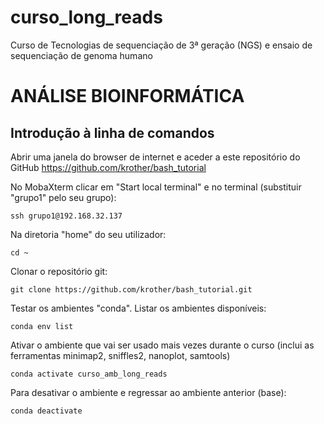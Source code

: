 # curso_long_reads
Curso de Tecnologias de sequenciação de 3ª geração (NGS) e ensaio de sequenciação de genoma humano

# ANÁLISE BIOINFORMÁTICA
## Introdução à linha de comandos 
Abrir uma janela do browser de internet e aceder a este repositório do GitHub https://github.com/krother/bash_tutorial

No MobaXterm clicar em "Start local terminal" e no terminal (substituir "grupo1" pelo seu grupo):

```
ssh grupo1@192.168.32.137
```

Na diretoria "home" do seu utilizador: 
```
cd ~
```

Clonar o repositório git:
```
git clone https://github.com/krother/bash_tutorial.git
```

Testar os ambientes "conda". Listar os ambientes disponíveis:
```
conda env list
```
Ativar o ambiente que vai ser usado mais vezes durante o curso (inclui as ferramentas minimap2, sniffles2, nanoplot, samtools)
```
conda activate curso_amb_long_reads
```
Para desativar o ambiente e regressar ao ambiente anterior (base):
```
conda deactivate
```



